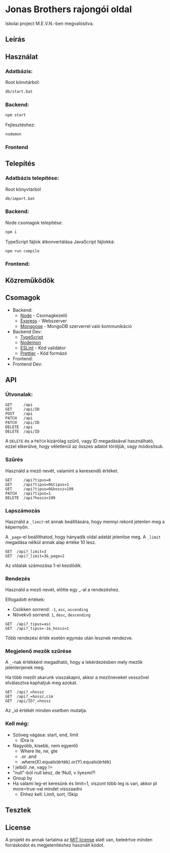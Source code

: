 # Jonas Brothers rajongói oldal

Iskolai project M.E.V.N.-ben megvalósítva.

## Leírás

## Használat

### Adatbázis:

Root könvtárból:

```bash
db/start.bat
```

### Backend:

```bash
npm start
```

Fejlesztéshez:

```bash
nodemon
```

### Frontend

## Telepítés

### Adatbázis telepítése:

Root könyvtárból

```bash
db/import.bat
```

### Backend:

Node csomagok telepítése:

```bash
npm i
```

TypeScript fájlok átkonvertálása JavaScript fájlokká:

```bash
npm run compile
```

### Frontend:

## Közreműködők

## Csomagok

- Backend:
  - [Node][node] - Csomagkezelő
  - [Express][express] - Webszerver
  - [Mongoose][mongoose] - MongoDB szerverrel való kommunikáció
- Backend Dev:
  - [TypeScript][ts]
  - [Nodemon][nodemon]
  - [ESLint][eslint] - Kód validátor
  - [Prettier][prettier] - Kód formázó
- Frontend:
- Frontend Dev:

## API

### Útvonalak:

```
GET     /api
GET     /api/ID
POST    /api
PATCH   /api
PATCH   /api/ID
DELETE  /api
DELETE  /api/ID
```

A `DELETE` és a `PATCH` kizárólag szűrő, vagy ID megadásával használható, ezzel elkerülve, hogy véletlenül az összes adatot töröljük, vagy módosítsuk.

### Szűrés

Használd a mező nevét, valamint a keresendő értéket.

```
GET     /api?tipus=0
GET     /api?tipus=0&tipus=1
GET     /api?tipus=0&hossz=199
PATCH   /api?tipus=1
DELETE  /api?hossz=199
```

### Lapszámozás

Használd a `_limit`-et annak beállítására, hogy mennyi rekord jelenlen meg a képernyőn.

A `_page`-el beállíthatod, hogy hányadik oldal adatát jelenítse meg. A `_limit` megadása nélkül annak alap értéke 10 lesz.

```
GET  /api?_limit=3
GET  /api?_limit=3&_page=2
```

Az oldalak számozása 1-el kezdődik.

### Rendezés

Használd a mező nevét, előtte egy \_-al a rendezéshez.

Elfogadott értékek:

- Csökken sorrend: `-1`, `asc`, `ascending`
- Növekvő sorrend: `1`, `desc`, `descending`

```
GET  /api?_tipus=asc
GET  /api?_tipus=-1&_hossz=1
```

Több rendezési érték esetén egymás után lesznek rendezve.

### Megjelenő mezők szűrése

A `_`-nak értékként megadható, hogy a lekérdezésben mely mezők jelenlenjenek meg.

Ha több mezőt akarunk visszakapni, akkor a mezőneveket vesszővel elválasztva kaphatjuk meg azokat.

```
GET  /api?_=hossz
GET  /api?_=hossz,cim
GET  /api/ID?_=hossz
```

Az \_id értékét minden esetben mutatja.

### Kell még:

- Szöveg vágása: start, end, limit
  - IDra is
- Nagyobb, kisebb, nem egyenlő
  - Where lte, ne, gte
  - .or .and
  - .where(X).equals(érték).or(Y).equals(érték)
- ! jelből .ne, vagy !=
- "null"-ból null kész, de !Null, v ilyesmi?!
- Group by
- Ha valami leg-et keresünk és limit=1, viszont több leg is van, akkor pl more=true-val mindet visszaadni
  - Ehhez kell: Limit, sort, !Skip

## Tesztek

## License

A projekt és annak tartalma az [MIT license][license] alatt van, beleértve minden forráskódot és megjelenítéshez használt kódot.

<!-- Dependecies -->

[express]: https://expressjs.com/
[mongoose]: https://mongoosejs.com/
[node]: https://nodejs.org/en/about/
[ts]: https://www.typescriptlang.org/
[nodemon]: https://nodemon.io/
[eslint]: https://eslint.org/
[prettier]: https://prettier.io/

<!-- Licensz -->

[license]: https://github.com/csiszaralex/rajongoiOldal/blob/master/LICENSE.md
